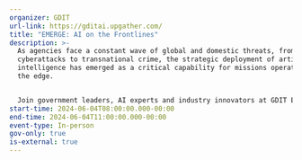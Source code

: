 ```yaml
---
organizer: GDIT
url-link: https://gditai.upgather.com/
title: "EMERGE: AI on the Frontlines"
description: >-
  As agencies face a constant wave of global and domestic threats, from
  cyberattacks to transnational crime, the strategic deployment of artificial
  intelligence has emerged as a critical capability for missions operating at
  the edge.


  Join government leaders, AI experts and industry innovators at GDIT Emerge: AI on the Frontlines to hear how federal agencies stay ahead of threats by harnessing AI for tactical operations and strategic decision making in the field. Explore the balance between innovation and responsibility, how to successfully scale from AI pilot to real-world implementation, and the foundation needed to enable robust AI operations.
start-time: 2024-06-04T08:00:00.000-00:00
end-time: 2024-06-04T11:00:00.000-00:00
event-type: In-person
gov-only: true
is-external: true
---
```

